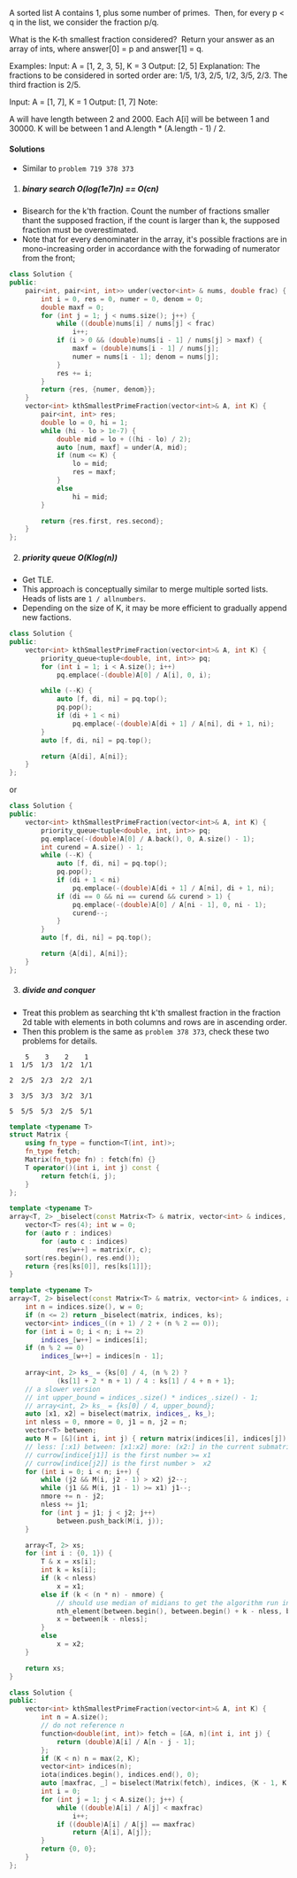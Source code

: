 A sorted list A contains 1, plus some number of primes.  Then, for every p < q in the list, we consider the fraction p/q.

What is the K-th smallest fraction considered?  Return your answer as an array of ints, where answer[0] = p and answer[1] = q.

Examples:
Input: A = [1, 2, 3, 5], K = 3
Output: [2, 5]
Explanation:
The fractions to be considered in sorted order are:
1/5, 1/3, 2/5, 1/2, 3/5, 2/3.
The third fraction is 2/5.

Input: A = [1, 7], K = 1
Output: [1, 7]
Note:

A will have length between 2 and 2000.
Each A[i] will be between 1 and 30000.
K will be between 1 and A.length * (A.length - 1) / 2.

#### Solutions

- Similar to `problem 719 378 373`

1. ##### binary search O(log(1e7)n) == O(cn)

- Bisearch for the k'th fraction. Count the number of fractions smaller thant the supposed fraction, if the count is larger than k, the supposed fraction must be overestimated.
- Note that for every denominater in the array, it's possible fractions are in mono-increasing order in accordance with the forwading of numerator from the front;


```cpp
class Solution {
public:
    pair<int, pair<int, int>> under(vector<int> & nums, double frac) {
        int i = 0, res = 0, numer = 0, denom = 0;
        double maxf = 0;
        for (int j = 1; j < nums.size(); j++) {
            while ((double)nums[i] / nums[j] < frac)
                i++;
            if (i > 0 && (double)nums[i - 1] / nums[j] > maxf) {
                maxf = (double)nums[i - 1] / nums[j];
                numer = nums[i - 1]; denom = nums[j];
            }
            res += i;
        }
        return {res, {numer, denom}};
    }
    vector<int> kthSmallestPrimeFraction(vector<int>& A, int K) {
        pair<int, int> res;
        double lo = 0, hi = 1;
        while (hi - lo > 1e-7) {
            double mid = lo + ((hi - lo) / 2);
            auto [num, maxf] = under(A, mid);
            if (num <= K) {
                lo = mid;
                res = maxf;
            }
            else
                hi = mid;
        }

        return {res.first, res.second};
    }
};
```

2. ##### priority queue O(Klog(n))

- Get TLE.
- This approach is conceptually similar to merge multiple sorted lists. Heads of lists are `1 / allnumbers`.
- Depending on the size of K, it may be more efficient to gradually append new factions.

```cpp
class Solution {
public:
    vector<int> kthSmallestPrimeFraction(vector<int>& A, int K) {
        priority_queue<tuple<double, int, int>> pq;
        for (int i = 1; i < A.size(); i++)
            pq.emplace(-(double)A[0] / A[i], 0, i);

        while (--K) {
            auto [f, di, ni] = pq.top();
            pq.pop();
            if (di + 1 < ni)
                pq.emplace(-(double)A[di + 1] / A[ni], di + 1, ni);
        }
        auto [f, di, ni] = pq.top();

        return {A[di], A[ni]};
    }
};
```

or

```cpp
class Solution {
public:
    vector<int> kthSmallestPrimeFraction(vector<int>& A, int K) {
        priority_queue<tuple<double, int, int>> pq;
        pq.emplace(-(double)A[0] / A.back(), 0, A.size() - 1);
        int curend = A.size() - 1;
        while (--K) {
            auto [f, di, ni] = pq.top();
            pq.pop();
            if (di + 1 < ni)
                pq.emplace(-(double)A[di + 1] / A[ni], di + 1, ni);
            if (di == 0 && ni == curend && curend > 1) {
                pq.emplace(-(double)A[0] / A[ni - 1], 0, ni - 1);
                curend--;
            }
        }
        auto [f, di, ni] = pq.top();

        return {A[di], A[ni]};
    }
};
```

3. ##### divide and conquer

- Treat this problem as searching tht k'th smallest fraction in the fraction 2d table with elements in both columns and rows are in ascending order.
- Then this problem is the same as `problem 378 373`, check these two problems for details.

```
    5    3    2    1
1  1/5  1/3  1/2  1/1

2  2/5  2/3  2/2  2/1

3  3/5  3/3  3/2  3/1

5  5/5  5/3  2/5  5/1

```

```cpp
template <typename T>
struct Matrix {
    using fn_type = function<T(int, int)>;
    fn_type fetch;
    Matrix(fn_type fn) : fetch(fn) {}
    T operator()(int i, int j) const {
        return fetch(i, j);
    }
};

template <typename T>
array<T, 2> _biselect(const Matrix<T> & matrix, vector<int> & indices, array<int, 2> ks) {
    vector<T> res(4); int w = 0;
    for (auto r : indices)
        for (auto c : indices)
            res[w++] = matrix(r, c);
    sort(res.begin(), res.end());
    return {res[ks[0]], res[ks[1]]};
}

template <typename T>
array<T, 2> biselect(const Matrix<T> & matrix, vector<int> & indices, array<int, 2> ks) {
    int n = indices.size(), w = 0;
    if (n <= 2) return _biselect(matrix, indices, ks);
    vector<int> indices_((n + 1) / 2 + (n % 2 == 0));
    for (int i = 0; i < n; i += 2)
        indices_[w++] = indices[i];
    if (n % 2 == 0)
        indices_[w++] = indices[n - 1];
    
    array<int, 2> ks_ = {ks[0] / 4, (n % 2) ? 
            (ks[1] + 2 * n + 1) / 4 : ks[1] / 4 + n + 1};
    // a slower version
    // int upper_bound = indices_.size() * indices_.size() - 1;
    // array<int, 2> ks_ = {ks[0] / 4, upper_bound};
    auto [x1, x2] = biselect(matrix, indices_, ks_);
    int nless = 0, nmore = 0, j1 = n, j2 = n;
    vector<T> between;
    auto M = [&](int i, int j) { return matrix(indices[i], indices[j]); };
    // less: [:x1) between: [x1:x2] more: (x2:] in the current submatrix
    // currow[indice[j1]] is the first number >= x1
    // currow[indice[j2]] is the first number >  x2
    for (int i = 0; i < n; i++) {
        while (j2 && M(i, j2 - 1) > x2) j2--;
        while (j1 && M(i, j1 - 1) >= x1) j1--;
        nmore += n - j2;
        nless += j1;
        for (int j = j1; j < j2; j++)
            between.push_back(M(i, j));
    }

    array<T, 2> xs;
    for (int i : {0, 1}) {
        T & x = xs[i];
        int k = ks[i];
        if (k < nless)
            x = x1;
        else if (k < (n * n) - nmore) {
            // should use median of midians to get the algorithm run in O(n)
            nth_element(between.begin(), between.begin() + k - nless, between.end());
            x = between[k - nless];
        }
        else
            x = x2;
    }

    return xs;
}

class Solution {
public:
    vector<int> kthSmallestPrimeFraction(vector<int>& A, int K) {
        int n = A.size();
        // do not reference n
        function<double(int, int)> fetch = [&A, n](int i, int j) {
            return (double)A[i] / A[n - j - 1];
        };
        if (K < n) n = max(2, K);
        vector<int> indices(n);
        iota(indices.begin(), indices.end(), 0);
        auto [maxfrac, _] = biselect(Matrix(fetch), indices, {K - 1, K - 1});
        int i = 0;
        for (int j = 1; j < A.size(); j++) {
            while ((double)A[i] / A[j] < maxfrac)
                i++;
            if ((double)A[i] / A[j] == maxfrac)
                return {A[i], A[j]};
        }
        return {0, 0};
    }
};
```